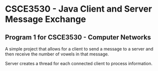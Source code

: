 # CSCE3530 - Java Client and Server Message Exchange

## Program 1 for CSCE3530 - Computer Networks

A simple project that allows for a client to send a message to a server and then receive the number of vowels in that message.

Server creates a thread for each connected client to process information.
